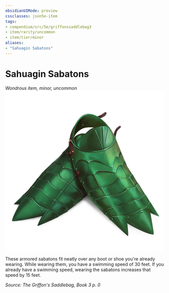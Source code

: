 ```yaml
---
obsidianUIMode: preview
cssclasses: json5e-item
tags:
- compendium/src/5e/griffonssaddlebag3
- item/rarity/uncommon
- item/tier/minor
aliases: 
- "Sahuagin Sabatons"
---
```

# Sahuagin Sabatons
*Wondrous item, minor, uncommon*  
![](https://raw.githubusercontent.com/TheGiddyLimit/homebrew-img/main/img/GriffonsSaddlebag3/Sahuagin-Sabatons.webp#right)  


These armored sabatons fit neatly over any boot or shoe you're already wearing. While wearing them, you have a swimming speed of 30 feet. If you already have a swimming speed, wearing the sabatons increases that speed by 15 feet.

*Source: The Griffon's Saddlebag, Book 3 p. 0*